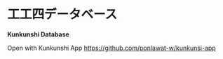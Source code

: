 # 工工四データベース

**Kunkunshi Database**

Open with Kunkunshi App https://github.com/ponlawat-w/kunkunsi-app